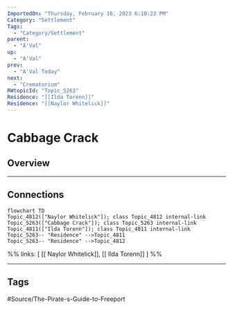 ```yaml
---
ImportedOn: "Thursday, February 16, 2023 6:10:23 PM"
Category: "Settlement"
Tags:
  - "Category/Settlement"
parent:
  - "A'Val"
up:
  - "A'Val"
prev:
  - "A'Val Today"
next:
  - "Crematorium"
RWtopicId: "Topic_5263"
Residence: "[[Ilda Torenn]]"
Residence: "[[Naylor Whitelick]]"
---
```

# Cabbage Crack
## Overview
---
## Connections
```mermaid
flowchart TD
Topic_4812(["Naylor Whitelick"]); class Topic_4812 internal-link
Topic_5263(["Cabbage Crack"]); class Topic_5263 internal-link
Topic_4811(["Ilda Torenn"]); class Topic_4811 internal-link
Topic_5263-- "Residence" -->Topic_4811
Topic_5263-- "Residence" -->Topic_4812
```
%%
links: [ [[ Naylor Whitelick]], [[ Ilda Torenn]] ]
%%


---
## Tags
#Source/The-Pirate-s-Guide-to-Freeport

